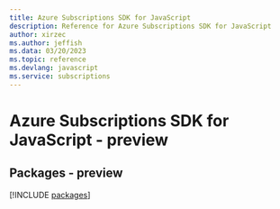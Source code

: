 ```yaml
---
title: Azure Subscriptions SDK for JavaScript
description: Reference for Azure Subscriptions SDK for JavaScript
author: xirzec
ms.author: jeffish
ms.data: 03/20/2023
ms.topic: reference
ms.devlang: javascript
ms.service: subscriptions
---
```

# Azure Subscriptions SDK for JavaScript - preview
## Packages - preview
[!INCLUDE [packages](subscriptions-index.md)]